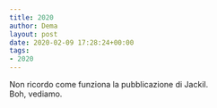 ```yaml
---
title: 2020  
author: Dema
layout: post
date: 2020-02-09 17:28:24+00:00
tags: 
- 2020
---
```


Non ricordo come funziona la pubblicazione di Jackil. 			
Boh, vediamo. 


